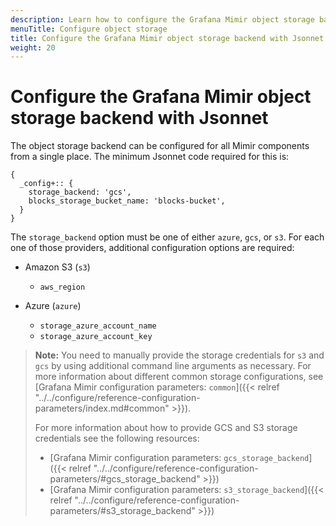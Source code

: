 ```yaml
---
description: Learn how to configure the Grafana Mimir object storage backend when using Jsonnet.
menuTitle: Configure object storage
title: Configure the Grafana Mimir object storage backend with Jsonnet
weight: 20
---
```


# Configure the Grafana Mimir object storage backend with Jsonnet

The object storage backend can be configured for all Mimir components from a single place.
The minimum Jsonnet code required for this is:

```jsonnet
{
  _config+:: {
    storage_backend: 'gcs',
    blocks_storage_bucket_name: 'blocks-bucket',
  }
}
```

The `storage_backend` option must be one of either `azure`, `gcs`, or `s3`.
For each one of those providers, additional configuration options are required:

- Amazon S3 (`s3`)

  - `aws_region`

- Azure (`azure`)

  - `storage_azure_account_name`
  - `storage_azure_account_key`

> **Note:** You need to manually provide the storage credentials for `s3` and `gcs` by using additional command line arguments as necessary.
> For more information about different common storage configurations, see [Grafana Mimir configuration parameters: `common`]({{< relref "../../configure/reference-configuration-parameters/index.md#common" >}}).
>
> For more information about how to provide GCS and S3 storage credentials see the following resources:
>
> - [Grafana Mimir configuration parameters: `gcs_storage_backend`]({{< relref "../../configure/reference-configuration-parameters/#gcs_storage_backend" >}})
> - [Grafana Mimir configuration parameters: `s3_storage_backend`]({{< relref "../../configure/reference-configuration-parameters/#s3_storage_backend" >}})
